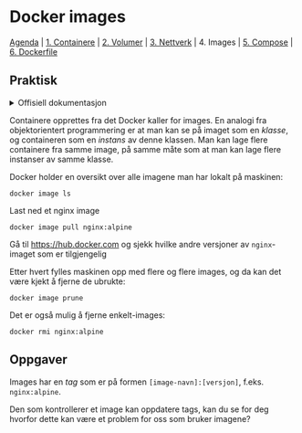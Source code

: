 # Docker images

[Agenda](/README.md) | [1. Containere](/containers/README.md) | [2. Volumer](/volumes/README.md) | [3. Nettverk](/networks/README.md) | 4. Images | [5. Compose](/compose/README.md) | [6. Dockerfile](/dockerfiles/README.md)

## Praktisk

<details>
  <summary>Offisiell dokumentasjon</summary>

  - [docker image](https://docs.docker.com/engine/reference/commandline/image/)
  - [docker rmi](https://docs.docker.com/engine/reference/commandline/rmi/)
</details>

Containere opprettes fra det Docker kaller for images. En analogi fra objektorientert programmering er at man kan se på imaget som en _klasse_, og containeren som en _instans_ av denne klassen. Man kan lage flere containere fra samme image, på samme måte som at man kan lage flere instanser av samme klasse.

Docker holder en oversikt over alle imagene man har lokalt på maskinen:
```
docker image ls
```

Last ned et nginx image
```
docker image pull nginx:alpine
```

Gå til https://hub.docker.com og sjekk hvilke andre versjoner av `nginx`-imaget som er tilgjengelig

Etter hvert fylles maskinen opp med flere og flere images, og da kan det være kjekt å fjerne de ubrukte:
```
docker image prune
```

Det er også mulig å fjerne enkelt-images:
```
docker rmi nginx:alpine
```


## Oppgaver

Images har en _tag_ som er på formen `[image-navn]:[versjon]`, f.eks. `nginx:alpine`.

Den som kontrollerer et image kan oppdatere tags, kan du se for deg hvorfor dette kan være et problem for oss som bruker imagene?
